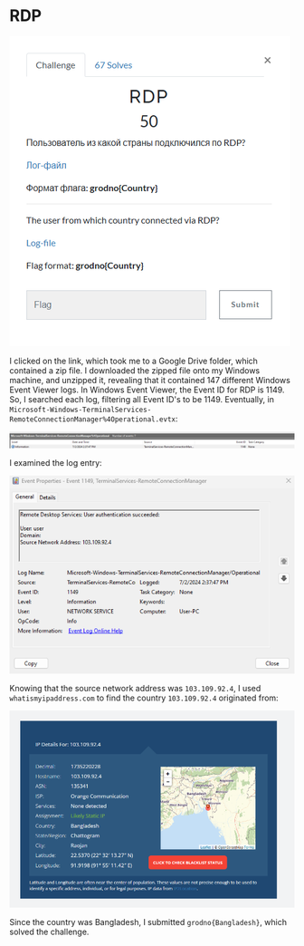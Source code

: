 # RDP

![](../images/rdp-part-1.png)

I clicked on the link, which took me to a Google Drive folder, which contained a zip file. I downloaded the zipped file onto my Windows machine, and unzipped it, revealing that it contained 147 different Windows Event Viewer logs. In Windows Event Viewer, the Event ID for RDP is 1149. So, I searched each log, filtering all Event ID's to be 1149. Eventually, in `Microsoft-Windows-TerminalServices-RemoteConnectionManager%4Operational.evtx`:

![](../images/rdp-part-2.png)

I examined the log entry:

![](../images/rdp-part-3.png)

Knowing that the source network address was `103.109.92.4`, I used `whatismyipaddress.com` to find the country `103.109.92.4` originated from:

![](../images/rdp-part-4.png)

Since the country was Bangladesh, I submitted `grodno{Bangladesh}`, which solved the challenge.

